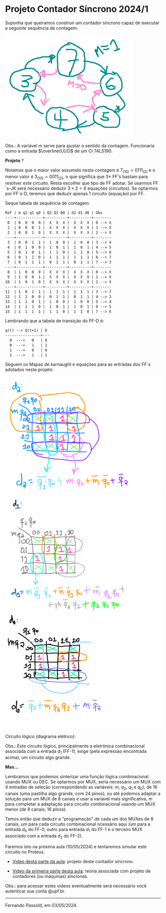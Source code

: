 # Projeto Contador Síncrono 2024/1

Suponha que queiramos construir um contador síncrono capaz de executar a seguinte sequência de contagem:

![seq_estados_contador_2024_1](seq_estados_contador_2024_1.png)

Obs.: A variável $m$ serve para ajustar o sentido da contagem. Funcionaria como a entrada $\overline{U}/D$ de um CI 74LS190.

**Projeto** ?

Notamos que o maior valor assumido nesta contagem é $7_{(10)}=0111_{(2)}$ e o menor valor é $3_{(10)}=0011_{(2)}$, o que significa que $3 \times$ FF's bastam para resolver este circuito. Resta escolher que tipo de FF adotar. Se usarmos FF´s-JK será necessário deduzir $3 \times 2 = 6$ equações (circuitos). Se optarmos por FF´s-D, teremos que deduzir apenas 1 circuito (equação) por FF.

Seque tabela de sequência de contagem:

```
Ref | m q2 q1 q0 | Q2 Q1 Q0 | d2 d1 d0 | Obs
----+------------+----------+----------+--------
 0  | 0  0  0  0 |  X  X  X |  X  X  X | 0 --> X
 1  | 0  0  0  1 |  X  X  X |  X  X  X | 1 --> X
 2  | 0  0  1  0 |  X  X  X |  X  X  X | 2 --> X
----+------------+----------+----------+--------
 3  | 0  0  1  1 |  1  0  0 |  1  0  0 | 3 --> 4
 4  | 0  1  0  0 |  1  0  1 |  1  0  1 | 4 --> 5
 5  | 0  1  0  1 |  1  1  0 |  1  1  0 | 5 --> 6
 6  | 0  1  1  0 |  1  1  1 |  1  1  1 | 6 --> 7
 7  | 0  1  1  1 |  0  1  1 |  0  1  1 | 7 --> 3
----+------------+----------+----------+--------
 8  | 1  0  0  0 |  X  X  X |  X  X  X | 0 --> X
 9  | 1  0  0  1 |  X  X  X |  X  X  X | 1 --> X
10  | 1  0  1  0 |  X  X  X |  X  X  X | 2 --> X
----+------------+----------+----------+--------
11  | 1  0  1  1 |  1  1  1 |  1  1  1 | 3 --> 7
12  | 1  1  0  0 |  0  1  1 |  0  1  1 | 4 --> 3
13  | 1  1  0  1 |  1  0  0 |  1  0  0 | 5 --> 4
14  | 1  1  1  0 |  1  0  1 |  1  0  1 | 6 --> 5
15  | 1  1  1  1 |  1  1  0 |  1  1  0 | 7 --> 6
```

Lembrando que a tabela de transição do FF-D é:

```
q(t) --> Q(t+1) | D
----------------+---
  0  --->   0   | 0
  0  --->   1   | 1
  1  --->   0   | 0
  1  --->   1   | 1
```

Seguem os Mapas de karnaught e equações para as entradas dos FF´s adotados neste projeto:

<img src="mapa_K_d2.png" alt="mapa_K_d2" style="zoom:50%;" />

<img src="mapa_K_d1.png" alt="mapa_K_d1" style="zoom:50%;" />

<img src="mapa_K_d0.png" alt="mapa_K_d0" style="zoom:50%;" />

Circuito lógico (diagrama elétrico):

Obs.: Este circuito lógico, principalmente a eletrônica combinacional associada com a entrada $d_1$ (FF-1), exige (pela expressão encontrada acima), um circuito algo grande. 

**Mas...**

Lembramos que podemos sinterizar uma função lógica combinacional usando MUX ou DEC. Se optarmos por MUX, seria necessário um MUX com 4 entradas de seleção (correspondendo as variáveis: $m$, $q_2$, $q_1$ e $q_0$), de 16 canais (uma pastilha algo grande, com 24 pinos), ou até podemos adaptar a solução para um MUX de 8 canais e usar a varíavel mais significativa, $m$ para completar a adaptação para circuito combinacional usando um MUX menor (de 8 canais; 16 pinos). 

Temos então que deduzir a "programação" de cada um dos MUXes de 8 canais, um para cada circuito combinacional ncessário aqui (um para a entrada $d_0$ do FF-0, outro para entrada $d_1$ do FF-1 e o terceiro MUX associado com a entrada $d_2$ do FF-2).

Faremos isto na próxima aula (10/05/2024) e tentaremos simular este circuito no Proteus.

* [Video desta parte da aula](https://drive.google.com/open?id=16DWKSjd4tCuvtjTelFM7E0ixNLd6dgPe): projeto deste contador síncrono.

* [Vídeo da primeira parte desta aula](https://drive.google.com/open?id=1BFUu8cKfn5umr2c0I52szMQLBXTpadJI): teoria associada com projeto de contadores (ou máquinas) síncronas.

Obs.: para acessar estes videos eventualmente será necessário você autenticar sua conta @upf.br.

---

Fernando Passold, em 03/05/2024.

